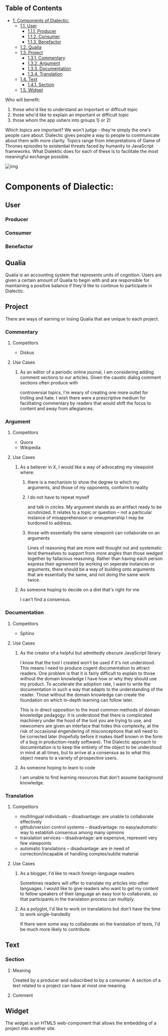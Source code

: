 <div id="table-of-contents">
<h2>Table of Contents</h2>
<div id="text-table-of-contents">
<ul>
<li><a href="#sec-1">1. Components of Dialectic:</a>
<ul>
<li><a href="#sec-1-1">1.1. User</a>
<ul>
<li><a href="#sec-1-1-1">1.1.1. Producer</a></li>
<li><a href="#sec-1-1-2">1.1.2. Consumer</a></li>
<li><a href="#sec-1-1-3">1.1.3. Benefactor</a></li>
</ul>
</li>
<li><a href="#sec-1-2">1.2. Qualia</a></li>
<li><a href="#sec-1-3">1.3. Project</a>
<ul>
<li><a href="#sec-1-3-1">1.3.1. Commentary</a></li>
<li><a href="#sec-1-3-2">1.3.2. Argument</a></li>
<li><a href="#sec-1-3-3">1.3.3. Documentation</a></li>
<li><a href="#sec-1-3-4">1.3.4. Translation</a></li>
</ul>
</li>
<li><a href="#sec-1-4">1.4. Text</a>
<ul>
<li><a href="#sec-1-4-1">1.4.1. Section</a></li>
</ul>
</li>
<li><a href="#sec-1-5">1.5. Widget</a></li>
</ul>
</li>
</ul>
</div>
</div>


Who will benefit:
1.  those who'd like to understand an important or difficult topic
2.  those who'd like to explain an important or difficult topic
3.  those whom the app ushers into groups 1) or 2)

Which topics are important?  We won't judge - they're simply the one's people care about.  Dialectic gives people a way to people to communicate about them with
more clarity.  Topics range from interpretations of Game of Thrones episodes to existential threats faced by humanity to JavaScript frameworks.  What Dialektic does
for each of these is to facilitate the most meaningful exchange possible.

![img](./diagrams/dialectic-class.png)

# Components of Dialectic:<a id="sec-1" name="sec-1"></a>

## User<a id="sec-1-1" name="sec-1-1"></a>

### Producer<a id="sec-1-1-1" name="sec-1-1-1"></a>

### Consumer<a id="sec-1-1-2" name="sec-1-1-2"></a>

### Benefactor<a id="sec-1-1-3" name="sec-1-1-3"></a>

## Qualia<a id="sec-1-2" name="sec-1-2"></a>

Qualia is an accounting system that represents units of cognition.  Users are given a certain amount of Qualia to begin with and are responsible for maintaining a positive
balance if they'd like to continue to participate in Dialectic.

## Project<a id="sec-1-3" name="sec-1-3"></a>

There are ways of earning or losing Qualia that are unique to each project.

### Commentary<a id="sec-1-3-1" name="sec-1-3-1"></a>

1.  Competitors

    -   Diskus

2.  Use Cases

    1.  As an editor of a periodic online journal, I am considering adding comment sections to our articles.  Given the caustic dialog comment sections often produce with

        controversial topics, I'm weary of creating one more outlet for trolling and hate.  I wish there were a prescriptive medium for facilitating commentary by readers
        that would shift the focus to content and away from allegiances.

### Argument<a id="sec-1-3-2" name="sec-1-3-2"></a>

1.  Competitors

    -   Quora
    -   Wikipedia

2.  Use Cases

    1.  As a believer in X, I would like a way of advocating my viewpoint where:

        1.  there is a mechanism to show the degree to which my arguments, and those of my opponents, conform to reality

        2.  I do not have to repeat myself

            and talk in circles.  My argument stands as an artifact ready to be scrutinized.  It relates to a topic or question &#x2013; not a particular instance of misapprehension or
            oneupmanship I may be burdoned to address.

        3.  those with essentially the same viewpoint can collaborate on an arguments

            Lines of reasoning that are more well thought out and systematic lend themselves to support from more angles than those wedged together by fallacious reasoning.
            Rather than having each person express their agreement by working on seperate instances or arguments, there should be a way of building onto arguments that are essentially
            the same, and not doing the same work twice.

    2.  As someone hoping to decide on a diet that's right for me

        I can't find a consensus.

### Documentation<a id="sec-1-3-3" name="sec-1-3-3"></a>

1.  Competitors

    -   Sphinx

2.  Use Cases

    1.  As the creator of a helpful but admittedly obscure JavaScript library

        I know that the tool I created won't be used if it's not understood.  This means I need to produce cogent documentation to attract readers.  One problem is that
        it is fairly difficult to explain to those without the domain knowledge I have how or why they should use my product.  To accelerate the adoption rate,
        I want to write the documentation in such a way that adapts to the understanding of the reader.  Those without the domain knowledge can create the foundation on which
        in-depth learning can follow later.

        This is in direct opposition to the most common methods of domain knowledge pedagogy: it is understood that there is complicated machinery under the hood of the tool
        you are trying to use, and newcomers are given an interface that hides this complexity, at the risk of occasional engendering of misconceptions that will need to be
        corrected later (hopefully before it makes itself known in the form of a bug in production-ready software).  The Dialectic approach to documentation is to keep the entirety of
        the object to be understood in mind at all times, but to arrive at a consensus as to what this object means to a variety of prospective users.

    2.  As someone hoping to learn to code

        I am unable to find learning resources that don't assume background knowledge.

### Translation<a id="sec-1-3-4" name="sec-1-3-4"></a>

1.  Competitors

    -   multilingual individuals &#x2013; disadvantage: are unable to collaborate effectively
    -   github/version control systems &#x2013; disadvantage: no easy/automatic way to establish consensus among many opinions
    -   translation services &#x2013; disadvantage: are expensive, represent very few viewpoints
    -   automatic translations &#x2013; disadvantage: are in need of correction/incapable of handling complex/subtle material

2.  Use Cases

    1.  As a blogger, I'd like to reach foreign-language readers

        Sometimes readers will offer to translate my articles into other languages.  I would like to give readers who want to get my content to fellow speakers of their language an easy tool to collaborate,
        so that participants in the translation process can multiply.

    2.  As a polyglot, I'd like to work on translations but don't have the time to work single-handedly

        If there were some way to collaborate on the translation of texts, I'd be much more likely to contribute.

## Text<a id="sec-1-4" name="sec-1-4"></a>

### Section<a id="sec-1-4-1" name="sec-1-4-1"></a>

1.  Meaning

    Created by a producer and subscribed to by a consumer.  A section of a text related to a project can have at most one meaning.

2.  Comment

## Widget<a id="sec-1-5" name="sec-1-5"></a>

The widget is an HTML5 web-component that allows the embedding of a project into another site.
